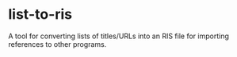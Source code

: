 # list-to-ris
A tool for converting lists of titles/URLs into an RIS file for importing references to other programs.
